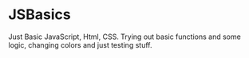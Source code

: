 # JSBasics

Just Basic JavaScript, Html, CSS.
Trying out basic functions and some logic, changing colors and just testing stuff. 
